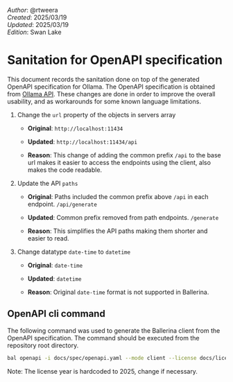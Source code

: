 _Author_:  @rtweera\
_Created_: 2025/03/19 \
_Updated_: 2025/03/19 \
_Edition_: Swan Lake

# Sanitation for OpenAPI specification

This document records the sanitation done on top of the generated OpenAPI specification for Ollama.
The OpenAPI specification is obtained from [Ollama API](https://github.com/ollama/ollama/blob/main/docs/api.md).
These changes are done in order to improve the overall usability, and as workarounds for some known language limitations.

1. Change the `url` property of the objects in servers array

   - **Original**:
   `http://localhost:11434`

   - **Updated**:
   `http://localhost:11434/api`

   - **Reason**: This change of adding the common prefix `/api` to the base url makes it easier to access the endpoints using the client, also makes the code readable.

2. Update the API `paths`

   - **Original**: Paths included the common prefix above `/api` in each endpoint.
   `/api/generate`

   - **Updated**: Common prefix removed from path endpoints.
   `/generate`

   - **Reason**: This simplifies the API paths making them shorter and easier to read.

3. Change datatype `date-time` to `datetime`

   - **Original**: `date-time`

   - **Updated**: `datetime`

   - **Reason**: Original `date-time` format is not supported in Ballerina.

## OpenAPI cli command

The following command was used to generate the Ballerina client from the OpenAPI specification. The command should be executed from the repository root directory.

```bash
bal openapi -i docs/spec/openapi.yaml --mode client --license docs/license.txt -o ballerina 
```

Note: The license year is hardcoded to 2025, change if necessary.

